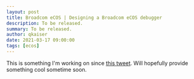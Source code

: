 ```yaml
---
layout: post
title: Broadcom eCOS | Designing a Broadcom eCOS debugger
description: To be released.
summary: To be released.
author: qkaiser
date: 2021-03-17 09:00:00
tags: [ecos]
---
```


This is something I'm working on since [this tweet](https://twitter.com/QKaiser/status/1358085020615913473). Will hopefully provide something cool sometime soon.
